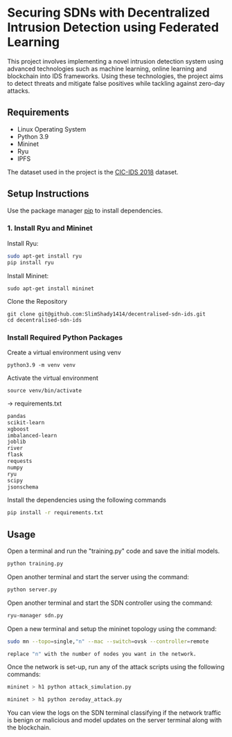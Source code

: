 # Securing SDNs with Decentralized Intrusion Detection using Federated Learning

This project involves implementing a novel intrusion detection system using advanced technologies such as machine learning, online learning and blockchain into IDS frameworks. Using these technologies, the project aims to detect threats and mitigate false positives while tackling against zero-day attacks.

## Requirements
- Linux Operating System
- Python 3.9
- Mininet
- Ryu
- IPFS

The dataset used in the project is the [CIC-IDS 2018](https://www.unb.ca/cic/datasets/ids-2018.html) dataset.
## Setup Instructions
Use the package manager [pip](https://pip.pypa.io/en/stable/) to install dependencies.
### 1. Install Ryu and Mininet
Install Ryu:

```bash
sudo apt-get install ryu
pip install ryu
```
Install Mininet:
```
sudo apt-get install mininet
```
Clone the Repository
```
git clone git@github.com:SlimShady1414/decentralised-sdn-ids.git
cd decentralised-sdn-ids
```
### Install Required Python Packages
Create a virtual environment using venv
```
python3.9 -m venv venv
```
Activate the virtual environment
```
source venv/bin/activate
```


-> requirements.txt


```bash
pandas
scikit-learn
xgboost
imbalanced-learn
joblib
river
flask
requests
numpy
ryu
scipy
jsonschema
```
Install the dependencies using the following commands
```bash
pip install -r requirements.txt
```
## Usage
Open a terminal and run the "training.py" code and save the initial models.
```bash
python training.py
```
Open another terminal and start the server using the command:
```bash
python server.py
```
Open another terminal and start the SDN controller using the command:
```bash
ryu-manager sdn.py
```
Open a new terminal and setup the mininet topology using the command:
```bash
sudo mn --topo=single,"n" --mac --switch=ovsk --controller=remote

replace "n" with the number of nodes you want in the network.
```
Once the network is set-up, run any of the attack scripts using the following commands:
```bash
mininet > h1 python attack_simulation.py

mininet > h1 python zeroday_attack.py
```

You can view the logs on the SDN terminal classifying if the network traffic is benign or malicious and model updates on the server terminal along with the blockchain.
